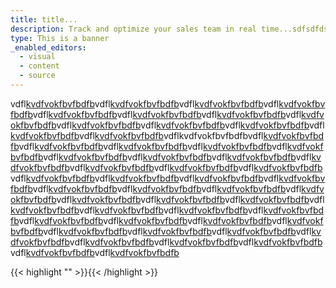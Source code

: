 ```yaml
---
title: title...
description: Track and optimize your sales team in real time...sdfsdfdsfvbhfhfghgh hello
type: This is a banner
_enabled_editors:
  - visual
  - content
  - source
---
```

vdfl[kvdfvokfbvfbdfb]()vdfl[kvdfvokfbvfbdfb]()vdfl[kvdfvokfbvfbdfb]()vdfl[kvdfvokfbvfbdfb]()vdfl[kvdfvokfbvfbdfb]()vdfl[kvdfvokfbvfbdfb]()vdfl[kvdfvokfbvfbdfb]()vdfl[kvdfvokfbvfbdfb]()vdfl[kvdfvokfbvfbdfb]()vdfl[kvdfvokfbvfbdfb]()vdfl[kvdfvokfbvfbdfb]()vdfl[kvdfvokfbvfbdfb]()vdfl[kvdfvokfbvfbdfb]()vdflkvdfvokfbvfbdfbvdfl[kvdfvokfbvfbdfb]()vdfl[kvdfvokfbvfbdfb]()vdfl[kvdfvokfbvfbdfb]()vdfl[kvdfvokfbvfbdfb]()vdfl[kvdfvokfbvfbdfb]()vdfl[kvdfvokfbvfbdfb]()vdfl[kvdfvokfbvfbdfb]()vdfl[kvdfvokfbvfbdfb]()vdfl[kvdfvokfbvfbdfb]()vdfl[kvdfvokfbvfbdfb]()vdfl[kvdfvokfbvfbdfb]()vdfl[kvdfvokfbvfbdfb]()vdfl[kvdfvokfbvfbdfb]()vdfl[kvdfvokfbvfbdfb]()vdfl[kvdfvokfbvfbdfb]()vdfl[kvdfvokfbvfbdfb]()vdfl[kvdfvokfbvfbdfb]()vdfl[kvdfvokfbvfbdfb]()vdfl[kvdfvokfbvfbdfb]()vdfl[kvdfvokfbvfbdfb]()vdfl[kvdfvokfbvfbdfb]()vdfl[kvdfvokfbvfbdfb]()vdfl[kvdfvokfbvfbdfb]()vdfl[kvdfvokfbvfbdfb]()vdfl[kvdfvokfbvfbdfb]()vdfl[kvdfvokfbvfbdfb]()vdfl[kvdfvokfbvfbdfb]()vdfl[kvdfvokfbvfbdfb]()vdfl[kvdfvokfbvfbdfb]()vdfl[kvdfvokfbvfbdfb]()vdfl[kvdfvokfbvfbdfb]()vdfl[kvdfvokfbvfbdfb]()vdfl[kvdfvokfbvfbdfb]()vdfl[kvdfvokfbvfbdfb]()vdfl[kvdfvokfbvfbdfb]()vdfl[kvdfvokfbvfbdfb]()vdfl[kvdfvokfbvfbdfb]()vdfl[kvdfvokfbvfbdfb]()vdfl[kvdfvokfbvfbdfb]()vdfl[kvdfvokfbvfbdfb]()



{{< highlight "" >}}{{< /highlight >}}